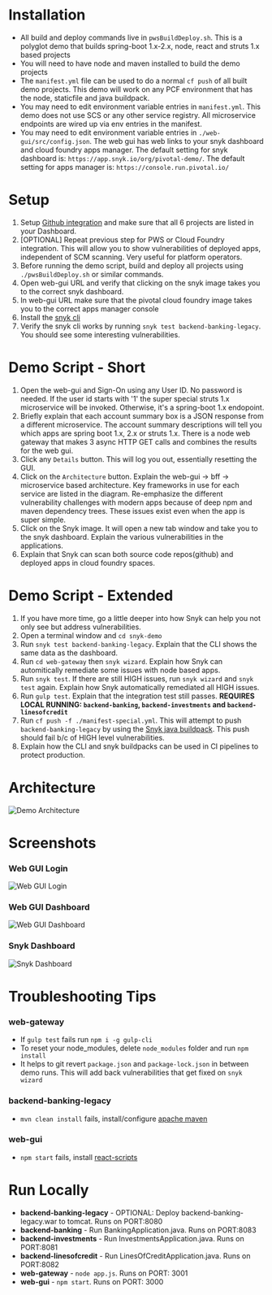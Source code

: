 # Installation
* All build and deploy commands live in `pwsBuildDeploy.sh`. 
This is a polyglot demo that builds spring-boot 1.x-2.x, node, react and struts 1.x based projects
* You will need to have node and maven installed to build the demo projects
* The `manifest.yml` file can be used to do a normal `cf push` of all built demo projects. This demo 
will work on any PCF environment that has the node, staticfile and java buildpack.
* You may need to edit environment variable entries in `manifest.yml`. This
demo does not use SCS or any other service registry. All microservice endpoints are wired up via env entries
in the manifest.
* You may need to edit environment variable entries in `./web-gui/src/config.json`. The web gui has web 
links to your snyk dashboard and cloud foundry apps manager. The default setting for snyk 
dashboard is: `https://app.snyk.io/org/pivotal-demo/`. The default setting for apps manager 
is: `https://console.run.pivotal.io/`

# Setup
1. Setup [Github integration](https://app.snyk.io/org/pivotal-demo/integrations) and make sure that all 6 projects are listed in your Dashboard. 
1. [OPTIONAL] Repeat previous step for PWS or Cloud Foundry integration. This will allow you to show vulnerabilities of
deployed apps, independent of SCM scanning. Very useful for platform operators.
1. Before running the demo script, build and deploy all projects using `./pwsBuildDeploy.sh` or similar commands.
1. Open web-gui URL and verify that clicking on the snyk image takes you to the correct snyk dashboard. 
1. In web-gui URL make sure that the pivotal cloud foundry image takes you to the correct apps manager console
1. Install the [snyk cli](https://snyk.io/docs/using-snyk)
1. Verify the snyk cli works by running `snyk test backend-banking-legacy`. You should see some interesting vulnerabilities.

# Demo Script - Short
1. Open the web-gui and Sign-On using any User ID. No password is needed. If the user id starts with '1' the super special
struts 1.x microservice will be invoked. Otherwise, it's a spring-boot 1.x endopoint.
1. Briefly explain that each account summary box is a JSON response from a different microservice. The account summary
descriptions will tell you which apps are spring boot 1.x, 2.x or struts 1.x. There is a node web gateway that makes 3 async HTTP GET calls
and combines the results for the web gui.
1. Click any `Details` button. This will log you out, essentially resetting the GUI.
1. Click on the `Architecture` button. Explain the web-gui -> bff -> microservice based architecture. Key frameworks
in use for each service are listed in the diagram. Re-emphasize the different vulnerability challenges
with modern apps because of deep npm and maven dependency trees. These issues exist even when the app is super simple.
1. Click on the Snyk image. It will open a new tab window and take you to the snyk dashboard. Explain the various 
vulnerabilities in the applications. 
1. Explain that Snyk can scan both source code repos(github) and deployed apps in cloud foundry spaces. 

# Demo Script - Extended
1. If you have more time, go a little deeper into how Snyk can help you not only see but address vulnerabilities.
1. Open a terminal window and `cd snyk-demo`
1. Run `snyk test backend-banking-legacy`. Explain that the CLI shows the same data as the dashboard.
1. Run `cd web-gateway` then `snyk wizard`. Explain how Snyk can automitically remediate some issues with node based apps.
1. Run `snyk test`. If there are still HIGH issues, run `snyk wizard` and `snyk test` again. Explain how Snyk 
automatically remediated all HIGH issues.
1. Run `gulp test`. Explain that the integration test still passes. **REQUIRES LOCAL RUNNING: `backend-banking`, 
`backend-investments` and `backend-linesofcredit`**
1. Run `cf push -f ./manifest-special.yml`. This will attempt to push `backend-banking-legacy` by using the [Snyk java buildpack](https://github.com/AH7/java-buildpack).
This push should fail b/c of HIGH level vulnerabilities. 
1. Explain how the CLI and snyk buildpacks can be used in CI pipelines to protect production.

# Architecture 
![Demo Architecture](fake-bank-architecture.png) 

# Screenshots
### Web GUI Login 
![Web GUI Login](web-gui-login.png)

### Web GUI Dashboard
![Web GUI Dashboard](web-gui-dashboard.png) 
### Snyk Dashboard
![Snyk Dashboard](snyk-dashboard.png) 

# Troubleshooting Tips
### web-gateway
* If `gulp test` fails run `npm i -g gulp-cli`
* To reset your node_modules, delete `node_modules` folder and run `npm install`
* It helps to git revert `package.json` and `package-lock.json` in between demo runs.
This will add back vulnerabilities that get fixed on `snyk wizard`
### backend-banking-legacy
* `mvn clean install` fails, install/configure [apache maven](https://maven.apache.org/download.cgi)
### web-gui
* `npm start` fails, install [react-scripts](https://www.npmjs.com/package/react-scripts) 

# Run Locally
* **backend-banking-legacy** - OPTIONAL: Deploy backend-banking-legacy.war to tomcat. Runs on PORT:8080
* **backend-banking** - Run BankingApplication.java. Runs on PORT:8083
* **backend-investments** - Run InvestmentsApplication.java. Runs on PORT:8081
* **backend-linesofcredit** - Run LinesOfCreditApplication.java. Runs on PORT:8082
* **web-gateway** - `node app.js`. Runs on PORT: 3001
* **web-gui** - `npm start`. Runs on PORT: 3000
